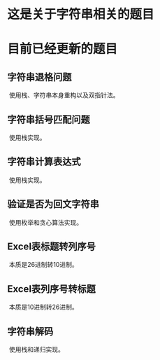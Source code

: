 # 这是关于字符串相关的题目
# 目前已经更新的题目

## 字符串退格问题

​		使用栈、字符串本身重构以及双指针法。

## 字符串括号匹配问题

​		使用栈实现。

## 字符串计算表达式

​		使用栈实现。

## 验证是否为回文字符串

​		使用枚举和贪心算法实现。

## Excel表标题转列序号

​		本质是26进制转10进制。

## Excel表列序号转标题

​		本质是10进制转26进制。

## 字符串解码

​		使用栈和递归实现。
